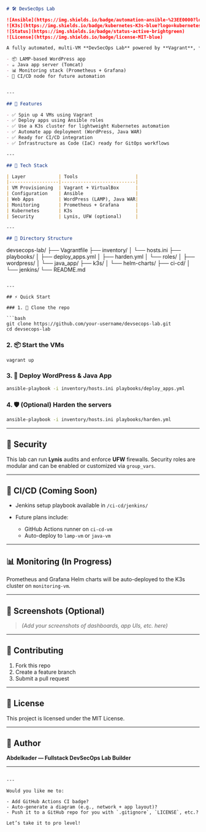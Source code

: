 ```markdown
# 🛠️ DevSecOps Lab

![Ansible](https://img.shields.io/badge/automation-ansible-%23EE0000?logo=ansible&logoColor=white)
![K3s](https://img.shields.io/badge/kubernetes-K3s-blue?logo=kubernetes)
![Status](https://img.shields.io/badge/status-active-brightgreen)
![License](https://img.shields.io/badge/license-MIT-blue)

A fully automated, multi-VM **DevSecOps Lab** powered by **Vagrant**, **Ansible**, and **K3s**. It includes:

- 📦 LAMP-based WordPress app
- ☕ Java app server (Tomcat)
- 📊 Monitoring stack (Prometheus + Grafana)
- 🚀 CI/CD node for future automation


---

## 🚀 Features

- ✅ Spin up 4 VMs using Vagrant
- ✅ Deploy apps using Ansible roles
- ✅ Use a K3s cluster for lightweight Kubernetes automation
- ✅ Automate app deployment (WordPress, Java WAR)
- ✅ Ready for CI/CD integration
- ✅ Infrastructure as Code (IaC) ready for GitOps workflows

---

## 🧱 Tech Stack

| Layer            | Tools                     |
|------------------|---------------------------|
| VM Provisioning  | Vagrant + VirtualBox      |
| Configuration    | Ansible                   |
| Web Apps         | WordPress (LAMP), Java WAR|
| Monitoring       | Prometheus + Grafana      |
| Kubernetes       | K3s                       |
| Security         | Lynis, UFW (optional)     |

---

## 📁 Directory Structure

```

devsecops-lab/
├── Vagrantfile
├── inventory/
│   └── hosts.ini
├── playbooks/
│   ├── deploy\_apps.yml
│   ├── harden.yml
│   └── roles/
│       ├── wordpress/
│       └── java\_app/
├── k3s/
│   └── helm-charts/
├── ci-cd/
│   └── jenkins/
└── README.md

````

---

## ⚡ Quick Start

### 1. 🔧 Clone the repo

```bash
git clone https://github.com/your-username/devsecops-lab.git
cd devsecops-lab
````

### 2. 📦 Start the VMs

```bash
vagrant up
```

### 3. 📡 Deploy WordPress & Java App

```bash
ansible-playbook -i inventory/hosts.ini playbooks/deploy_apps.yml
```

### 4. 🛡️ (Optional) Harden the servers

```bash
ansible-playbook -i inventory/hosts.ini playbooks/harden.yml
```

---

## 🔐 Security

This lab can run **Lynis** audits and enforce **UFW** firewalls. Security roles are modular and can be enabled or customized via `group_vars`.

---

## 🧪 CI/CD (Coming Soon)

* Jenkins setup playbook available in `/ci-cd/jenkins/`
* Future plans include:

  * GitHub Actions runner on `ci-cd-vm`
  * Auto-deploy to `lamp-vm` or `java-vm`

---

## 📊 Monitoring (In Progress)

Prometheus and Grafana Helm charts will be auto-deployed to the K3s cluster on `monitoring-vm`.

---

## 📸 Screenshots (Optional)

> *(Add your screenshots of dashboards, app UIs, etc. here)*

---

## 🤝 Contributing

1. Fork this repo
2. Create a feature branch
3. Submit a pull request

---

## 📜 License

This project is licensed under the MIT License.

---

## 🧠 Author

**Abdelkader — Fullstack DevSecOps Lab Builder**

---

```

---

Would you like me to:

- Add GitHub Actions CI badge?
- Auto-generate a diagram (e.g., network + app layout)?
- Push it to a GitHub repo for you with `.gitignore`, `LICENSE`, etc.?

Let’s take it to pro level!
```
